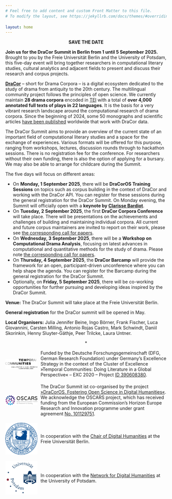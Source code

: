 ```yaml
---
# Feel free to add content and custom Front Matter to this file.
# To modify the layout, see https://jekyllrb.com/docs/themes/#overriding-theme-defaults

layout: home
---
```

<p align="center"><b>SAVE THE DATE</b></p>

**Join us for the DraCor Summit in Berlin from 1 until 5 September 2025.** Brought to you by the Freie Universität Berlin and the University of Potsdam, this five-day event will bring together researchers in computational literary studies, cultural analytics and adjacent fields to present and discuss their research and corpus projects.

**[DraCor](https://dracor.org/)** – short for Drama Corpora – is a digital ecosystem dedicated to the study of drama from antiquity to the 20th century. The multilingual community project follows the principles of open science. We currently maintain **28 drama corpora** encoded in [TEI](https://en.wikipedia.org/wiki/Text_Encoding_Initiative) with a total of **over 4,000 annotated full texts of plays in 22 languages**. It is the basis for a very vibrant research landscape around the computational research of drama corpora. Since the beginning of 2024, some 50 monographs and scientific articles [have been published](https://dracor.org/doc/research) worldwide that work with DraCor data.

The DraCor Summit aims to provide an overview of the current state of an important field of computational literary studies and a space for the exchange of experiences. Various formats will be offered for this purpose, ranging from workshops, lectures, discussion rounds through to hackathon sessions.
There is no registration fee for the conference. For researchers without their own funding, there is also the option of applying for a bursary. We may also be able to arrange for childcare during the Summit.

The five days will focus on different areas:

* On **Monday, 1 September 2025**, there will be **DraCorOS Training Sessions** on topics such as corpus building in the context of DraCor and working with the DraCor API. You can register for these sessions during the general registration for the DraCor Summit. On Monday evening, the Summit will officially open with a **keynote by [Clarisse Bardiot](https://perso.univ-rennes2.fr/en/clarisse.bardiot)**.
* On **Tuesday, 2 September 2025**, the first **DraCor Corpora Conference** will take place. There will be presentations on the achievements and challenges of building and maintaining individual corpora. All current and future corpus maintainers are invited to report on their work, please see [the corresponding call for papers](cfp-corpora-conference).
* On **Wednesday, 3 September 2025**, there will be a **Workshop on Computational Drama Analysis**, focusing on latest advances in computational and quantitative methods for the study of drama. Please note [the corresponding call for papers](cfp-drama-analysis).
* On **Thursday, 4 September 2025**, the **DraCor Barcamp** will provide the framework for an open, participant-driven unconference where you can help shape the agenda. You can register for the Barcamp during the general registration for the DraCor Summit.
* Optionally, on **Friday, 5 September 2025**, there will be co-working opportunities for further pursuing and developing ideas inspired by the DraCor Summit.

**Venue:** The DraCor Summit will take place at the Freie Universität Berlin.

**General registration** for the DraCor summit will be opened in May.

**Local Organisers:** Julia Jennifer Beine, Ingo Börner, Frank Fischer, Luca Giovannini, Carsten Milling, Antonio Rojas Castro, Mark Schwindt, Daniil Skorinkin, Henny Sluyter-Gäthje, Peer Trilcke, Laura Untner.

<p align="center">*</p>

<div style="display: flex; align-items: center; margin-bottom:20px;">
  <img src="assets/images/exc-tc-logo.svg" style="width:100px; margin-right: 10px;"/>
  <div>
    Funded by the Deutsche Forschungsgemeinschaft (DFG, German Research Foundation) under Germany’s Excellence Strategy in the context of the Cluster of Excellence »Temporal Communities: Doing Literature in a Global Perspective« – EXC 2020 – Project <a href="https://gepris.dfg.de/gepris/projekt/390608380">ID 390608380</a>.
  </div>
</div>


<div style="display: flex; align-items: center; margin-bottom:20px;">
  <img src="assets/images/oscars-logo.svg" style="width:100px; margin-right: 10px;"/>
  <div>
    The DraCor Summit ist co-organised by the project <a href="https://oscars-project.eu/projects/dracoros-fostering-open-science-digital-humanities-connecting-dracor-ecosystem-eosc">»DraCorOS. Fostering Open Science in Digital Humanities«</a>. We acknowledge the OSCARS project, which has received funding from the European Commission’s Horizon Europe Research and Innovation programme under grant agreement <a href="https://cordis.europa.eu/project/id/101129751">No. 101129751</a>.
  </div>
</div>

<div style="display: flex; align-items: center; margin-bottom:20px;">
  <img src="assets/images/fu-berlin-logo.svg" style="width:100px; margin-right: 10px;"/>
  <div>
    In cooperation with the <a href="https://www.geisteswissenschaften.fu-berlin.de/we02/digital-humanities/index.html">Chair of Digital Humanities</a> at the Freie Universität Berlin.
  </div>
</div>

<div style="display: flex; align-items: center; margin-bottom:20px;">
  <img src="assets/images/uni-potsdam-logo.svg" style="width:100px; margin-right: 10px;"/>
  <div>
    In cooperation with the <a href="https://www.uni-potsdam.de/en/digital-humanities">Network for Digital Humanities</a> at the University of Potsdam.
  </div>
</div>
